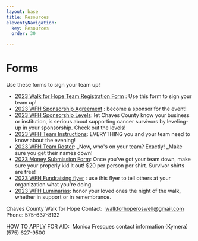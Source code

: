 ```yaml
---
layout: base
title: Resources
eleventyNavigation:
  key: Resources
  order: 30

---
```


# Forms

Use these forms to sign your team up! 
- [2023 Walk for Hope Team Registration Form](/PDFs/2023%20Walk%20for%20Hope%20Team%20Registration%20Form.pdf) : Use this form to sign your team up!
- [2023 WFH Sponsorship Agreement](/PDFs/2023%20WFH%20Sponsorship%20Agreement.pdf) : become a sponsor for the event!
- [2023 WFH Sponsorship Levels](/PDFs/2023%20WFH%20Sponsorship%20Levels.pdf): let Chaves County know your business or institution, is serious about supporting cancer survivors by leveling-up in your sponsorship. Check out the levels!
- [2023 WFH Team Instructions](/PDFs/2023%20WFH%20Team%20Instructions.pdf): EVERYTHING you and your team need to know about the evening!
- [2023 WFH Team Roster](/PDFs/2023%20WFH%20Team%20Roster%202023.pdf): _Now, who's on your team? Exactly! _Make sure you get their names down!
- [2023 Money Submission Form](/PDFs/2023%20Money%20Submission%20Form.pdf): Once you've got your team down, make sure your properly kid it out! $20 per person per shirt. Survivor shirts are free!
- [2023 WFH Fundraising flyer](/PDFs/2023%20Walk%20for%20Hope%20Fundraising%20flyer.pdf) : use this flyer to tell others at your organization what you're doing.
- [2023 WFH Luminarias](/PDFs/2023%20Walk%20for%20Hope%20Luminarias.pdf): honor your loved ones the night of the walk, whether in support or in remembrance.

Chaves County Walk for Hope Contact: 
[walkforhoperoswell@gmail.com](walkforhoperoswell@gmail.com)
Phone: 575-637-8132

HOW TO APPLY FOR AID: 
Monica Fresques contact information (Kymera) (575) 627-9500